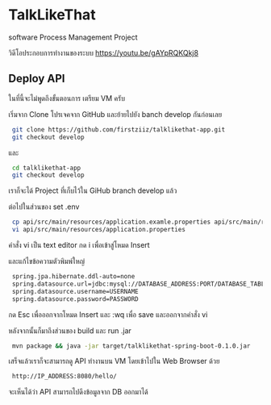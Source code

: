  # TalkLikeThat 

 software Process Management Project

 วิดีโอประกอบการทำงานของระบบ https://youtu.be/gAYpRQKQkj8

 ## Deploy API
 
 ในที่นี้จะไม่พูดถึงขั้นตอนการ เตรียม VM ครับ

 เริ่มจาก Clone โปรเจคจาก GitHub และย้ายไปยัง banch develop กันก่อนเลย
 
 ```bash
  git clone https://github.com/firstziiz/talklikethat-app.git
  git checkout develop
 ```
 และ
 
 ```bash
  cd talklikethat-app
  git checkout develop
 ```
 
 เราก็จะได้ Project ที่เก็บไว้ใน GiHub branch develop แล้ว
 
 ต่อไปในส่วนของ set .env
 
 ```bash
  cp api/src/main/resources/application.examle.properties api/src/main/resources/application.properties
  vi api/src/main/resources/application.properties
 ```
 
 คำสั่ง vi เป็น text editor กด i เพื่อเข้าสู่โหมด Insert
 
 และแก้ไขข้อความตัวพิมพ์ใหญ่
 
 ```bash
  spring.jpa.hibernate.ddl-auto=none
  spring.datasource.url=jdbc:mysql://DATABASE_ADDRESS:PORT/DATABASE_TABLE
  spring.datasource.username=USERNAME
  spring.datasource.password=PASSWORD
 ```
 กด Esc เพื่อออกจากโหมด Insert และ :wq เพื่อ save และออกจากคำสั่ง vi
 
 หลังจากนั้นก็มาถึงส่วนของ build และ run .jar 
 
 ```bash
  mvn package && java -jar target/talklikethat-spring-boot-0.1.0.jar
 ```
 
 เสร็จแล้วเราก็จะสามารถดู API ทำงานบน VM โดยเข้าไปใน Web Browser ด้วย
 
  ```bash
   http://IP_ADDRESS:8080/hello/
  ```
 จะเห็นได้ว่า API สามารถไปดึงข้อมูลจาก DB ออกมาได้
 

